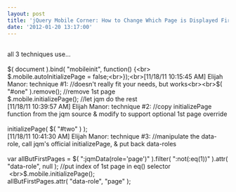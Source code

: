 ```yaml
---
layout: post
title: 'jQuery Mobile Corner: How to Change Which Page is Displayed First'
date: '2012-01-20 13:17:00'
---
```


<br>all 3 techniques use...<br><br>$( document ).bind( "mobileinit", function() {<br>    $.mobile.autoInitializePage = false;<br>});<br>[11/18/11 10:15:45 AM] Elijah Manor: technique #1: //doesn't really fit your needs, but works<br><br>$( "#one" ).remove(); //remove 1st page<br>$.mobile.initializePage(); //let jqm do the rest<br>[11/18/11 10:39:57 AM] Elijah Manor: technique #2: //copy initializePage function from the jqm source & modify to support optional 1st page override<br><br>initializePage( $( "#two" ) );<br>[11/18/11 10:41:30 AM] Elijah Manor: technique #3: //manipulate the data-role, call jqm's official initializePage, & put back data-roles<br><br>var allButFirstPages = $( ":jqmData(role='page')" ).filter( ":not(:eq(1))" ).attr( "data-role", null ); //put index of 1st page in eq() selector  <br>$.mobile.initializePage();<br>allButFirstPages.attr( "data-role", "page" );<br>